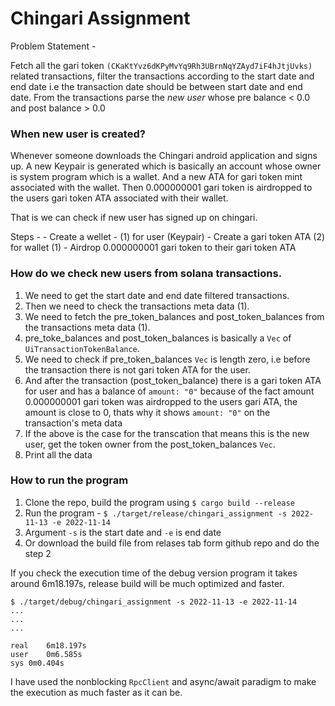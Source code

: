 # Chingari Assignment

Problem Statement - 

Fetch all the gari token `(CKaKtYvz6dKPyMvYq9Rh3UBrnNqYZAyd7iF4hJtjUvks)` related transactions, filter the transactions according to the start date and end date i.e the transaction date should be between start date and end date. From the transactions parse the *new user* whose pre balance < 0.0 and post balance > 0.0

### When new user is created?

Whenever someone downloads the Chingari android application and signs up. A new Keypair is generated which is basically an account whose owner is system program which is a wallet. And a new ATA for gari token mint associated with the wallet. Then 0.000000001 gari token is airdropped to the users gari token ATA associated with their wallet.

That is we can check if new user has signed up on chingari.

Steps - 
    - Create a wellet - (1) for user (Keypair)
    - Create a gari token ATA (2) for wallet (1)
    - Airdrop 0.000000001 gari token to their gari token ATA

### How do we check new users from solana transactions.

1. We need to get the start date and end date filtered transactions.
2. Then we need to check the transactions meta data (1).
3. We need to fetch the pre_token_balances and post_token_balances from the transactions meta data (1).
4. pre_toke_balances and post_token_balances is basically a `Vec` of `UiTransactionTokenBalance`.
5. We need to check if pre_token_balances `Vec` is length zero, i.e before the transaction there is not gari token ATA for the user.
6. And after the transaction (post_token_balance) there is a gari token ATA for user and has a balance of `amount: "0"` because of the fact amount 0.000000001 gari token was airdropped to the users gari ATA, the amount is close to 0, thats why it shows `amount: "0"` on the transaction's meta data
7. If the above is the case for the transcation that means this is the new user, get the token owner from the post_token_balances `Vec`.
8. Print all the data

### How to run the program

1. Clone the repo, build the program using `$ cargo build --release`
2. Run the program - `$ ./target/release/chingari_assignment -s 2022-11-13 -e 2022-11-14`
3. Argument `-s` is the start date and `-e` is end date
4. Or download the build file from relases tab form github repo and do the step 2

If you check the execution time of the debug version program it takes around 6m18.197s, release build will be much optimized and faster.

```
$ ./target/debug/chingari_assignment -s 2022-11-13 -e 2022-11-14
...
...
...

real	6m18.197s
user	0m6.585s
sys	0m0.404s
```

I have used the nonblocking `RpcClient` and async/await paradigm to make the execution as much faster as it can be. 